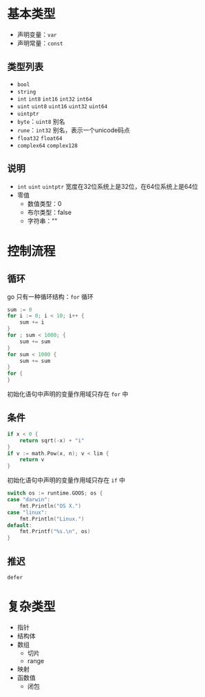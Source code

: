 # 基本类型
- 声明变量：`var`
- 声明常量：`const`

## 类型列表
- `bool`
- `string`
- `int` `int8` `int16` `int32` `int64`
- `uint` `uint8` `uint16` `uint32` `uint64`
- `uintptr`
- `byte`：`uint8` 别名
- `rune`：`int32` 别名，表示一个unicode码点
- `float32` `float64`
- `complex64` `complex128`

## 说明
- `int` `uint` `uintptr` 宽度在32位系统上是32位，在64位系统上是64位
- 零值
  - 数值类型：0
  - 布尔类型：false
  - 字符串：""

# 控制流程
## 循环
go 只有一种循环结构：`for` 循环
```go
sum := 0
for i := 0; i < 10; i++ {
    sum += i
}   
for ; sum < 1000; {
    sum += sum
}
for sum < 1000 {
    sum += sum
}
for {
}
```
初始化语句中声明的变量作用域只存在 `for` 中

## 条件
```go
if x < 0 {
    return sqrt(-x) + "i"
}
if v := math.Pow(x, n); v < lim {
    return v
}
```
初始化语句中声明的变量作用域只存在 `if` 中

```go
switch os := runtime.GOOS; os {
case "darwin":
    fmt.Println("OS X.")
case "linux":
    fmt.Println("Linux.")
default:
    fmt.Printf("%s.\n", os)
}
```

## 推迟
`defer`

# 复杂类型
- 指针
- 结构体
- 数组
  - 切片
  - range
- 映射
- 函数值
  - 闭包